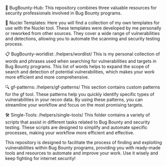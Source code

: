 🚀 BugBounty-Hub: This repository combines three valuable resources for security professionals involved in Bug Bounty programs.

📁 Nuclei Templates: Here you will find a collection of my own templates for use with the Nuclei tool. These templates were developed by me personally or reworked from other sources. They cover a wide range of vulnerabilities and detections, allowing you to automate the scanning and security testing process.

📋 BugBounty-worldlist: /helpers/wordlist/ This is my personal collection of words and phrases used when searching for vulnerabilities and targets in Bug Bounty programs. This list of words helps to expand the scope of search and detection of potential vulnerabilities, which makes your work more efficient and more comprehensive.

🔍 gf-patterns: /helpers/gf-patterns/ This section contains custom patterns for the gf tool. These patterns help you quickly identify specific types of vulnerabilities in your recon data. By using these patterns, you can streamline your workflow and focus on the most promising targets.

🛠 Single-Tools: /helpers/single-tools/ This folder contains a variety of scripts that assist in different tasks related to Bug Bounty and security testing. These scripts are designed to simplify and automate specific processes, making your workflow more efficient and effective.

This repository is designed to facilitate the process of finding and exploiting vulnerabilities within Bug Bounty programs, providing you with ready-made tools and resources to automate and improve your work. Use it wisely and keep fighting for internet security!